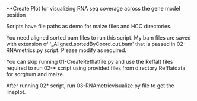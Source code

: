 **Create Plot for visualizing RNA seq coverage across the gene model position

Scripts have file paths as demo for maize files and HCC directories. 

You need aligned sorted bam files to run this script. My bam files are saved with extension of '_Aligned.sortedByCoord.out.bam' that is passed in 02-RNAmetrics.py script. Please modify as required. 

You can skip running 01-CreateRefflatfile.py and use the Reffalt files required to run 02-* script using provided files from directory Refflatdata for sorghum and maize.

After running 02* script, run 03-RNAmetricvisualize.py file to get the lineplot. 